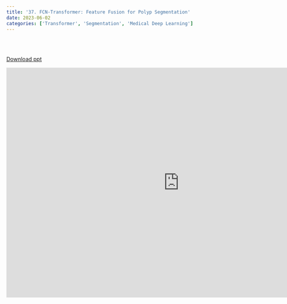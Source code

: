 ```yaml
---
title: '37. FCN-Transformer: Feature Fusion for Polyp Segmentation'
date: 2023-06-02
categories: ['Transformer', 'Segmentation', 'Medical Deep Learning']
---
```


<br><br>

[Download ppt](/ppt/37.pptx)

<center>
<iframe src="https://docs.google.com/presentation/d/e/2PACX-1vQ_kk2lVaiSpROUZWngAypxbqlMekHNz56fXwp-aV9ai3dktsMTi6um4Go7J8O1rA/embed?start=false&loop=false&delayms=3000" frameborder="0" width="900" height="600" allowfullscreen="true" mozallowfullscreen="true" webkitallowfullscreen="true min-width="350px"></iframe>
</center>

<br>

<script src="https://utteranc.es/client.js"
        repo="RTOS-KGU/RTOS-utterances-comment"
        issue-term="pathname"
        label="Comment"
        theme="github-light"
        crossorigin="anonymous"
        async>
</script>